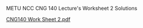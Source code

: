 METU NCC CNG 140 Lecture's Worksheet 2 Solutions


[CNG140 Work Sheet 2.pdf](https://github.com/user-attachments/files/19601671/CNG140.Work.Sheet.2.pdf)
